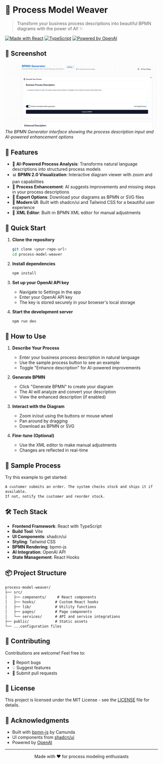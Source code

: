 # 🔄 Process Model Weaver

> Transform your business process descriptions into beautiful BPMN diagrams with the power of AI! ✨

[![Made with React](https://img.shields.io/badge/Made%20with-React-61DAFB.svg)](https://reactjs.org/)
[![TypeScript](https://img.shields.io/badge/TypeScript-Ready-blue.svg)](https://www.typescriptlang.org/)
[![Powered by OpenAI](https://img.shields.io/badge/Powered%20by-OpenAI-412991.svg)](https://openai.com/)

## 📸 Screenshot

![BPMN Generator Interface](screenshot.png)
*The BPMN Generator interface showing the process description input and AI-powered enhancement options*

## 🌟 Features

- 🤖 **AI-Powered Process Analysis**: Transforms natural language descriptions into structured process models
- 📊 **BPMN 2.0 Visualization**: Interactive diagram viewer with zoom and pan capabilities
- 🔄 **Process Enhancement**: AI suggests improvements and missing steps in your process descriptions
- 💾 **Export Options**: Download your diagrams as BPMN or SVG files
- 🎨 **Modern UI**: Built with shadcn/ui and Tailwind CSS for a beautiful user experience
- 🔧 **XML Editor**: Built-in BPMN XML editor for manual adjustments

## 🚀 Quick Start

1. **Clone the repository**
   ```bash
   git clone <your-repo-url>
   cd process-model-weaver
   ```

2. **Install dependencies**
   ```bash
   npm install
   ```

3. **Set up your OpenAI API key**
   - Navigate to Settings in the app
   - Enter your OpenAI API key
   - The key is stored securely in your browser's local storage

4. **Start the development server**
   ```bash
   npm run dev
   ```

## 🎯 How to Use

1. **Describe Your Process**
   - Enter your business process description in natural language
   - Use the sample process button to see an example
   - Toggle "Enhance description" for AI-powered improvements

2. **Generate BPMN**
   - Click "Generate BPMN" to create your diagram
   - The AI will analyze and convert your description
   - View the enhanced description (if enabled)

3. **Interact with the Diagram**
   - Zoom in/out using the buttons or mouse wheel
   - Pan around by dragging
   - Download as BPMN or SVG

4. **Fine-tune (Optional)**
   - Use the XML editor to make manual adjustments
   - Changes are reflected in real-time

## 🌟 Sample Process

Try this example to get started:
```
A customer submits an order. The system checks stock and ships it if available. 
If not, notify the customer and reorder stock.
```

## 🛠️ Tech Stack

- **Frontend Framework**: React with TypeScript
- **Build Tool**: Vite
- **UI Components**: shadcn/ui
- **Styling**: Tailwind CSS
- **BPMN Rendering**: bpmn-js
- **AI Integration**: OpenAI API
- **State Management**: React Hooks

## 📦 Project Structure

```
process-model-weaver/
├── src/
│   ├── components/     # React components
│   ├── hooks/         # Custom React hooks
│   ├── lib/           # Utility functions
│   ├── pages/         # Page components
│   └── services/      # API and service integrations
├── public/            # Static assets
└── ...configuration files
```

## 🤝 Contributing

Contributions are welcome! Feel free to:
- 🐛 Report bugs
- 💡 Suggest features
- 🔧 Submit pull requests

## 📄 License

This project is licensed under the MIT License - see the [LICENSE](LICENSE) file for details.

## 🙏 Acknowledgments

- Built with [bpmn-js](https://github.com/bpmn-io/bpmn-js) by Camunda
- UI components from [shadcn/ui](https://ui.shadcn.com/)
- Powered by [OpenAI](https://openai.com/)

---

<p align="center">Made with ❤️ for process modeling enthusiasts</p> 